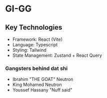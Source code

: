 # GI-GG

## Key Technologies

<ul>
    <li>Framework: React (Vite)</li>
    <li>Language: Typescript</li>
    <li>Styling: Tailwind</li>
    <li>State Management: Zustand + React Query</li>
</ul>

### Gangsters behind dat shi

<ul>
    <li>Ibrahim "THE GOAT" Neutron</li>
    <li>King Mohamed Neutron</li>
    <li>Youssef Hassany "Nuff said"</li>
</ul>
